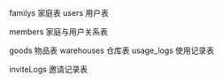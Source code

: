 familys 家庭表
users 用户表

members 家庭与用户关系表

goods 物品表
warehouses 仓库表
usage_logs 使用记录表

inviteLogs 邀请记录表
